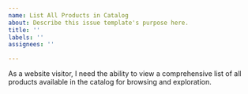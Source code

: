 ```yaml
---
name: List All Products in Catalog
about: Describe this issue template's purpose here.
title: ''
labels: ''
assignees: ''

---
```


As a website visitor, I need the ability to view a comprehensive list of all products available in the catalog for browsing and exploration.
